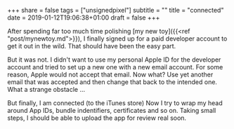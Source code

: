 +++
share = false
tags = ["unsignedpixel"]
subtitle = ""
title = "connected"
date = 2019-01-12T19:06:38+01:00
draft =  false
+++

After spending far too much time polishing [my new toy]({{<ref "post/mynewtoy.md"\>}}), I finally signed up for a paid developer account to get it out in the wild. That should have been the easy part. 

<!--more-->
But it was not. I didn't want to use my personal Apple ID for the developer account and tried to set up a new one with a new email account. For some reason, Apple would not accept that email. Now what? Use yet another email that was accepted and then change that back to the intended one. What a strange obstacle …

But finally, I am connected (to the iTunes store) Now I try to wrap my head around App IDs, bundle indentifiers, certificates and so on. Taking small steps, I should be able to upload the app for review real soon.
